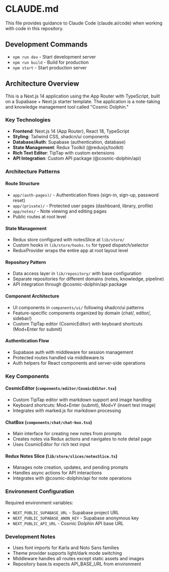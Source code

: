 # CLAUDE.md

This file provides guidance to Claude Code (claude.ai/code) when working with code in this repository.

## Development Commands

- `npm run dev` - Start development server
- `npm run build` - Build for production
- `npm start` - Start production server

## Architecture Overview

This is a Next.js 14 application using the App Router with TypeScript, built on a Supabase + Next.js starter template. The application is a note-taking and knowledge management tool called "Cosmic Dolphin."

### Key Technologies

- **Frontend**: Next.js 14 (App Router), React 18, TypeScript
- **Styling**: Tailwind CSS, shadcn/ui components
- **Database/Auth**: Supabase (authentication, database)
- **State Management**: Redux Toolkit (@reduxjs/toolkit)
- **Rich Text Editor**: TipTap with custom extensions
- **API Integration**: Custom API package (@cosmic-dolphin/api)

### Architecture Patterns

#### Route Structure
- `app/(auth-pages)/` - Authentication flows (sign-in, sign-up, password reset)
- `app/(private)/` - Protected user pages (dashboard, library, profile)
- `app/notes/` - Note viewing and editing pages
- Public routes at root level

#### State Management
- Redux store configured with notesSlice at `lib/store/`
- Custom hooks in `lib/store/hooks.ts` for typed dispatch/selector
- ReduxProvider wraps the entire app at root layout level

#### Repository Pattern
- Data access layer in `lib/repository/` with base configuration
- Separate repositories for different domains (notes, knowledge, pipeline)
- API integration through @cosmic-dolphin/api package

#### Component Architecture
- UI components in `components/ui/` following shadcn/ui patterns
- Feature-specific components organized by domain (chat/, editor/, sidebar/)
- Custom TipTap editor (CosmicEditor) with keyboard shortcuts (Mod+Enter for submit)

#### Authentication Flow
- Supabase auth with middleware for session management
- Protected routes handled via middleware.ts
- Auth helpers for React components and server-side operations

### Key Components

#### CosmicEditor (`components/editor/CosmicEditor.tsx`)
- Custom TipTap editor with markdown support and image handling
- Keyboard shortcuts: Mod+Enter (submit), Mod+Y (insert test image)
- Integrates with marked.js for markdown processing

#### ChatBox (`components/chat/chat-box.tsx`)
- Main interface for creating new notes from prompts
- Creates notes via Redux actions and navigates to note detail page
- Uses CosmicEditor for rich text input

#### Redux Notes Slice (`lib/store/slices/notesSlice.ts`)
- Manages note creation, updates, and pending prompts
- Handles async actions for API interactions
- Integrates with @cosmic-dolphin/api for note operations

### Environment Configuration

Required environment variables:
- `NEXT_PUBLIC_SUPABASE_URL` - Supabase project URL
- `NEXT_PUBLIC_SUPABASE_ANON_KEY` - Supabase anonymous key
- `NEXT_PUBLIC_API_URL` - Cosmic Dolphin API base URL

### Development Notes

- Uses font imports for Karla and Noto Sans families
- Theme provider supports light/dark mode switching
- Middleware handles all routes except static assets and images
- Repository base.ts expects API_BASE_URL from environment